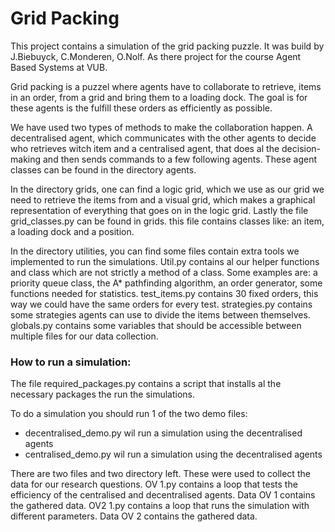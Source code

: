# Grid Packing

This project contains a simulation of the grid packing puzzle. It was build by J.Biebuyck, C.Monderen, O.Nolf.
As there project for the course Agent Based Systems at VUB.

Grid packing is a puzzel where agents have to collaborate to retrieve, items in an order, from a grid and bring them to a loading dock.
The goal is for these agents is the fulfill these orders as efficiently as possible.

We have used two types of methods to make the collaboration happen.
A decentralised agent, which communicates with the other agents to decide who retrieves witch item and
a centralised agent, that does al the decision-making and then sends commands to a few following agents.
These agent classes can be found in the directory agents.

In the directory grids, one can find a logic grid, which we use as our grid we need to retrieve the items from and a
visual grid, which makes a graphical representation of everything that goes on in the logic grid.
Lastly the file grid_classes.py can be found in grids. this file contains classes like: an item, a loading dock
and a position.

In the directory utilities, you can find some files contain extra tools we implemented to run the simulations.
Util.py contains al our helper functions and class which are not strictly a method of a class.
Some examples are: a priority queue class, the  A* pathfinding algorithm, an order generator, some functions needed
for statistics.
test_items.py contains 30 fixed orders, this way we could have the same orders for every test.
strategies.py contains some strategies agents can use to divide the items between themselves.
globals.py contains some variables that should be accessible between multiple files for our data collection.

### How to run a simulation:

The file required_packages.py contains a script that installs al the necessary packages the run the simulations.

To do a simulation you should run 1 of the two demo files:
- decentralised_demo.py wil run a simulation using the decentralised agents
- centralised_demo.py wil run a simulation using the decentralised agents

There are two files and two directory left. These were used to collect the data for our research questions.
OV 1.py contains a loop that tests the efficiency of the centralised and decentralised agents. Data OV 1 contains the gathered data.
OV2 1.py contains a loop that runs the simulation with different parameters. Data OV 2 contains the gathered data.
